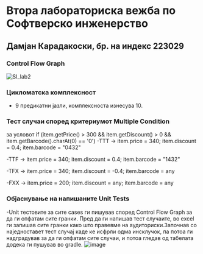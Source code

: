 # Втора лабораториска вежба по Софтверско инженерство

## Дамјан Карадакоски, бр. на индекс 223029

### Control Flow Graph
![SI_lab2](https://github.com/karadakoskid/SI_2024_lab2_223029/assets/139143748/9b58ba35-b57a-4c4d-b48f-9cb074fdea42)

### Цикломатска комплексност
- 9 предикатни јазли, комплексноста изнесува 10.

### Тест случаи според критериумот Multiple Condition
за условот if (item.getPrice() > 300 && item.getDiscount() > 0 && item.getBarcode().charAt(0) == '0')
-TTT -> item.price = 340; item.discount = 0.4; item.barcode = "0432"

-TTF -> item.price = 340; item.discount = 0.4; item.barcode = "1432"

-TFX -> item.price = 340; item.discount = -0.4; item.barcode = any

-FXX -> item.price = 200; item.discount = any; item.barcode = any

### Објаснување на напишаните Unit Tests
-Unit тестовите за сите cases ги пишував според Control Flow Graph за да ги опфатам сите гранки. Пред да ги напишав тест случаите, во excel ги запишав сите гранки како што правевме на аудиториски.Започнав со наједноставет тест случај каде ке исфрли одма инсклучок, па потоа ги надградував за да ги опфатам сите случаи, и потоа гледав од табелата додека ги пушував во gradle.
![image](https://github.com/karadakoskid/SI_2024_lab2_223029/assets/139143748/cf32b75d-f399-48fb-9e18-565095d7316f)

